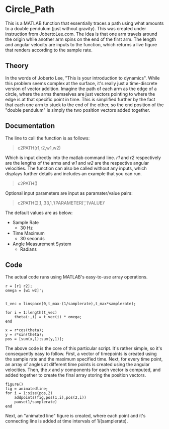 # Circle_Path
This is a MATLAB function that essentially traces a path using what amounts to a double pendulum (just without gravity). This was created under instruction from JobertoLee.com. The idea is that one arm travels around the origin while another arm spins on the end of the first arm. The length and angular velocity are inputs to the function, which returns a live figure that renders according to the sample rate. 


## Theory
In the words of Joberto Lee, "This is your introduction to dynamics". While this problem seems complex at the surface, it's really just a time-discrete version of vector addition. Imagine the path of each arm as the edge of a circle, where the arms themselves are just vectors pointing to where the edge is at that specific point in time. This is simplified further by the fact that each one arm to stuck to the end of the other, so the end position of the "double pendulum" is simply the two position vectors added together. 

## Documentation 
The line to call the function is as follows: 
> c2PATH(r1,r2,w1,w2)

Which is input directly into the matlab command line. *r1* and *r2* respectively are the lengths of the arms and *w1* and *w2* are the respective angular velocities. 
The function can also be called without any inputs, which displays further details and includes an example that you can run. 

> c2PATH() 

Optional input parameters are input as paramater/value pairs: 

> c2PATH(2,1,.33,1,'(PARAMETER)','(VALUE)'

The default values are as below: 

- Sample Rate
  - 30 Hz
- Time Maximum 
  - 30 seconds
- Angle Measurement System 
  - Radians


## Code

The actual code runs using MATLAB's easy-to-use array operations. 

```
r = [r1 r2];
omega = [w1 w2]';


t_vec = linspace(0,t_max-(1/samplerate),t_max*samplerate);

for i = 1:length(t_vec)
    theta(:,i) = t_vec(i) * omega;
end

x = r*cos(theta);
y = r*sin(theta);
pos = [sum(x,1);sum(y,1)];

```

The above code is the core of this particular script. It's rather simple, so it's consequently easy to follow. First, a vector of timepoints is created using the sample rate and the maximum specified time. Next, for every time point, an array of angles at different time points is created using the angular velocities. Then, the *x* and *y* components for each vector is computed, and added together to create the final array storing the position vectors. 

```
figure()
fig = animatedline;
for i = 1:size(pos,2)
    addpoints(fig,pos(1,i),pos(2,i))
    pause(1/samplerate)
end
```

Next, an "animated line" figure is created, where each point and it's connecting line is added at time intervals of 1/(samplerate). 
